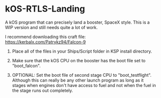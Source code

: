 # kOS-RTLS-Landing

A kOS program that can precisely land a booster, SpaceX style. This is a WIP version and still needs quite a lot of work.

I recommend downloading this craft file: https://kerbalx.com/Patrykz94/Falcon-9

1. Place all of the files in your Ships/Script folder in KSP install directory.

2. Make sure that the kOS CPU on the booster has the boot file set to "boot_falcon".

3. OPTIONAL: Set the boot file of second stage CPU to "boot_testflight". Although this can really be any other launch program as long as it stages when engines don't have access to fuel and not when the fuel in the stage runs out completely.
